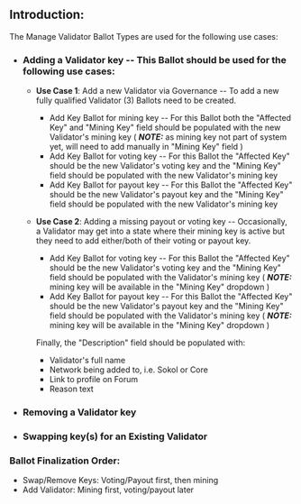 ## Introduction:

The Manage Validator Ballot Types are used for the following use cases:

* ### Adding a Validator key -- This Ballot should be used for the following use cases:

  * **Use Case 1**:  Add a new Validator via Governance -- To add a new fully qualified Validator (3) Ballots need to be created.
    * Add Key Ballot for mining key -- For this Ballot both the "Affected Key" and "Mining Key" field should be populated with the new Validator's mining key ( _**NOTE:**_ as mining key not part of system yet, will need to add manually in "Mining Key" field )
    * Add Key Ballot for voting key -- For this Ballot the "Affected Key" should be the new Validator's voting key and the "Mining Key" field should be populated with the new Validator's mining key
    * Add Key Ballot for payout key -- For this Ballot the "Affected Key" should be the new Validator's payout key and the "Mining Key" field should be populated with the new Validator's mining key

  * **Use Case 2**:  Adding a missing payout or voting key -- Occasionally, a Validator may get into a state where their mining key is active but they need to add either/both of their voting or payout key.  
    * Add Key Ballot for voting key -- For this Ballot the "Affected Key" should be the new Validator's voting key and the "Mining Key" field should be populated with the Validator's mining key ( _**NOTE:**_ mining key will be available in the "Mining Key" dropdown )
    * Add Key Ballot for payout key -- For this Ballot the "Affected Key" should be the new Validator's payout key and the "Mining Key" field should be populated with the Validator's mining key ( _**NOTE:**_ mining key will be available in the "Mining Key" dropdown )

    Finally, the "Description" field should be populated with:
    * Validator's full name
    * Network being added to, i.e. Sokol or Core
    * Link to profile on Forum
    * Reason text
        
* ### Removing a Validator key
* ### Swapping key(s) for an Existing Validator


### Ballot Finalization Order:

- Swap/Remove Keys: Voting/Payout first, then mining
- Add Validator: Mining first, voting/payout later